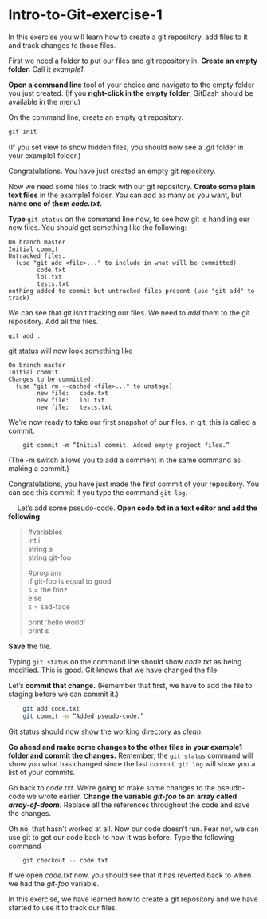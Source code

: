 # Intro-to-Git-exercise-1
In this exercise you will learn how to create a git repository, add files to it and track changes to those files.


First we need a folder to put our files and git repository in. **Create an empty folder.** Call it _example1_.

**Open a command line** tool of your choice and navigate to the empty folder you just created. (If you **right-click in the empty folder**, GitBash should be available in the menu)

On the command line, create an empty git repository.
```bash
git init
```

(If you set view to show hidden files, you should now see a _.git_ folder in your example1 folder.)

Congratulations. You have just created an empty git repository.
  

Now we need some files to track with our git repository. **Create some plain text files** in the example1 folder. You can add as many as you want, but **name one of them _code.txt_.**
  
  
**Type** `git status` on the command line now, to see how git is handling our new files. You should get something like the following:

```git
On branch master
Initial commit
Untracked files:
  (use "git add <file>..." to include in what will be committed)
        code.txt
        lol.txt
        tests.txt
nothing added to commit but untracked files present (use "git add" to track)
```

We can see that git isn’t tracking our files. We need to _add_ them to the git repository. Add all the files.

```
git add .
```

git status will now look something like

```
On branch master
Initial commit
Changes to be committed:
  (use "git rm --cached <file>..." to unstage)
        new file:   code.txt
        new file:   lol.txt
        new file:   tests.txt
```

We’re now ready to take our first snapshot of our files. In git, this is called a commit.

```
	git commit -m “Initial commit. Added empty project files.”
```

(The -m switch allows you to add a comment in the same command as making a commit.)


Congratulations, you have just made the first commit of your repository. You can see this commit if you type the command `git log`.


 
Let’s add some pseudo-code. **Open code.txt in a text editor and add the following**

>#variables  
>int i  
>string s  
>string git-foo  
>  
>#program  
>if git-foo is equal to good  
>    s = the fonz   
>else  
>    s = sad-face  
>  
>print 'hello world'  
>print s  

**Save** the file.

Typing `git status` on the command line should show _code.txt_ as being modified. This is good. Git knows that we have changed the file.

Let’s **commit that change.** (Remember that first, we have to add the file to staging before we can commit it.)
```bash
	git add code.txt
	git commit -m “Added pseudo-code.”
```
Git status should now show the working directory as _clean_.


**Go ahead and make some changes to the other files in your example1 folder and commit the changes.**  Remember, the `git status` command will show you what has changed since the last commit. `git log` will show you a list of your commits.


Go back to _code.txt_. We’re going to make some changes to the pseudo-code we wrote earlier. **Change the variable _git-foo_ to an array called _array-of-doom_.** Replace all the references throughout the code and save the changes.

Oh no, that hasn’t worked at all. Now our code doesn’t run. Fear not, we can use git to get our code back to how it was before. Type the following command
```bash
	git checkout -- code.txt
```
If we open _code.txt_ now, you should see that it has reverted back to when we had the _git-foo_ variable.


In this exercise, we have learned how to create a git repository and we have started to use it to track our files.
